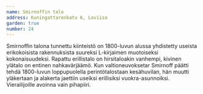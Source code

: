 ```yaml
---
name: Smirnoffin talo
address: Kuningattarenkatu 6, Loviisa
garden: true
number: 24
---
```

Smirnoffin talona tunnettu kiinteistö on 1800-luvun alussa yhdistetty useista erikokoisista rakennuksista suureksi L-kirjaimen muotoiseksi kokonaisuudeksi. Rapattu erillistalo on hirsitaloakin vanhempi, kivinen ylätalo on entinen nahkavärjäämö. Kun valtioneuvoksetar Smirnoff päätti tehdä 1800-luvun loppupuolella perintötalostaan kesähuvilan, hän muutti yläkertaan ja alakerta jaettiin useiksi erillisiksi vuokra-asunnoiksi. Vierailijoille avoinna vain pihapiiri.
